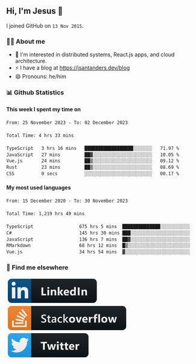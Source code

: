 ## Hi, I'm Jesus 👋

I joined GitHub on `13 Nov 2015`.

<!-- Talking about you -->

### 👨‍💻 About me

- 👦 I'm interested in distributed systems, React.js apps, and cloud architecture.
- ⚡️ I have a blog at <https://jsantanders.dev/blog>
- 😄 Pronouns: he/him

### 📊 Github Statistics

#### This week I spent my time on

<!--START_SECTION:weekly-->

```txt
From: 25 November 2023 - To: 02 December 2023

Total Time: 4 hrs 33 mins

TypeScript   3 hrs 16 mins   ██████████████████░░░░░░░   71.97 %
JavaScript   27 mins         ██▓░░░░░░░░░░░░░░░░░░░░░░   10.05 %
Vue.js       24 mins         ██▒░░░░░░░░░░░░░░░░░░░░░░   09.12 %
Rust         23 mins         ██▒░░░░░░░░░░░░░░░░░░░░░░   08.69 %
CSS          0 secs          ░░░░░░░░░░░░░░░░░░░░░░░░░   00.17 %
```

<!--END_SECTION:weekly-->

#### My most used languages

<!--START_SECTION:alltime-->

```txt
From: 15 December 2020 - To: 30 November 2023

Total Time: 1,219 hrs 49 mins

TypeScript                 675 hrs 5 mins  ██████████████░░░░░░░░░░░   55.34 %
C#                         145 hrs 30 mins ███░░░░░░░░░░░░░░░░░░░░░░   11.93 %
JavaScript                 136 hrs 7 mins  ██▓░░░░░░░░░░░░░░░░░░░░░░   11.16 %
RMarkdown                  68 hrs 12 mins  █▒░░░░░░░░░░░░░░░░░░░░░░░   05.59 %
Vue.js                     34 hrs 54 mins  ▓░░░░░░░░░░░░░░░░░░░░░░░░   02.86 %
```

<!--END_SECTION:alltime-->

### 📢 Find me elsewhere

<p>
  <a target="_blank" href="https://linkedin.com/in/jsantanders">
    <img src="https://github.com/jsantanders/jsantanders/blob/master/img/linkedin.svg" alt="LinkedIn" style="vertical-align:top; margin:4px">
  </a>
  
  <a target="_blank" href="https://stackoverflow.com/users/7318331/jesus-santander">
    <img src="https://github.com/jsantanders/jsantanders/blob/master/img/stackoverflow.svg" alt="StackOverflow" style="vertical-align:top; margin:4px">
  </a>
  
  <a target="_blank" href="http://twitter.com/jsantanders">
    <img src="https://github.com/jsantanders/jsantanders/blob/master/img/twitter.svg" alt="Twitter" style="vertical-align:top; margin:4px">
  </a>
</p>
